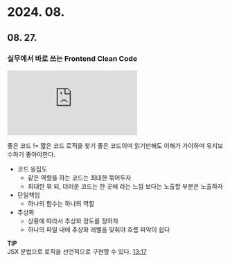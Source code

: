 # 2024. 08.

## 08. 27.

### 실무에서 바로 쓰는 Frontend Clean Code  


<iframe src="https://www.youtube.com/embed/edWbHp_k_9Y" class="iframe"frameborder="0" allowfullscreen="true"></iframe>   

좋은 코드 != 짧은 코드
로직을 찾기 좋은 코드이며 읽기만해도 이해가 가야하며 유지보수하기 좋아야한다.

- 코드 응집도
    - 같은 역할을 하는 코드는 최대한 묶어두자
    - 최대한 묶 되, 더러운 코드는 한 곳에 라는 느낌 보다는 노출할 부분은 노출하자
- 단일책임
    - 하나의 함수는 하나의 역할
- 추상화
    - 상황에 따라서 추상화 정도를 정하자
    - 하나의 파일 내에 추상화 레벨을 맞춰야 흐름 파악이 쉽다

**TIP**  
JSX 문법으로 로직을 선언적으로 구현할 수 있다. [13:17](https://www.youtube.com/watch?v=edWbHp_k_9Y&t=797s)

